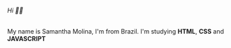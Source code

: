 ###### Hi 👋😄

My name is Samantha Molina, I'm from Brazil. I'm studying **HTML**, **CSS** and **JAVASCRIPT**



